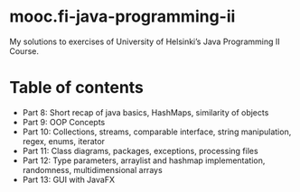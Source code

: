 # mooc.fi-java-programming-ii
My solutions to exercises of University of Helsinki’s Java Programming II Course.

# Table of contents
- Part 8: Short recap of java basics, HashMaps, similarity of objects
- Part 9: OOP Concepts
- Part 10: Collections, streams, comparable interface, string manipulation, regex, enums, iterator
- Part 11: Class diagrams, packages, exceptions, processing files
- Part 12: Type parameters, arraylist and hashmap implementation, randomness, multidimensional arrays
- Part 13: GUI with JavaFX
